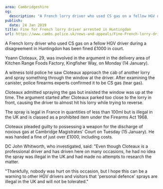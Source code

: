 ```yaml
area: Cambridgeshire
og:
  description: "A French lorry driver who used CS gas on a fellow HGV driver during a disagreement in Huntingdon has been fined \xA31000 in court."
publish:
  date: 24 Jan 2019
title: Fine for French lorry driver arrested in Huntingdon
url: https://www.cambs.police.uk/news-and-appeals/Fine-French-lorry-driver-Huntingdon
```

A French lorry driver who used CS gas on a fellow HGV driver during a disagreement in Huntingdon has been fined £1000 in court.

Yoann Cloteaux, 29, was involved in the argument in the delivery area of Kitchen Range Foods Factory, Kingfisher Way, on Monday (14 January).

A witness told police he saw Cloteaux approach the cab of another lorry and spray something through the window at the driver. After examining the canister, police firearms experts confirmed it to be CS gas (tear gas).

Cloteaux admitted spraying the gas but insisted the window was up at the time. The argument started after Cloteaux parked too close to the lorry in front, causing the driver to almost hit his lorry while trying to reverse.

The spray is legal in France in quantities of less than 100ml but is illegal in the UK and is classed as a prohibited item under the Firearms Act 1968.

Cloteaux pleaded guilty to possessing a weapon for the discharge of noxious gas at Cambridge Magistrates' Court on Tuesday (15 January). He was handed a fine of just over £1000, including costs.

DC John Whitworth, who investigated, said: "Even though Cloteaux is a professional driver and has driven here on many occasions, he had no idea the spray was illegal in the UK and had made no attempts to research the matter.

"Thankfully, nobody was hurt on this occasion, but I hope this can be a warning to other HGV drivers and visitors that 'personal defence' sprays are illegal in the UK and will not be tolerated."
